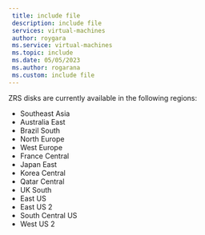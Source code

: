 ```yaml
---
 title: include file
 description: include file
 services: virtual-machines
 author: roygara
 ms.service: virtual-machines
 ms.topic: include
 ms.date: 05/05/2023
 ms.author: rogarana
 ms.custom: include file
---
```


ZRS disks are currently available in the following regions:
- Southeast Asia
- Australia East
- Brazil South
- North Europe
- West Europe
- France Central
- Japan East
- Korea Central
- Qatar Central
- UK South
- East US
- East US 2
- South Central US
- West US 2
